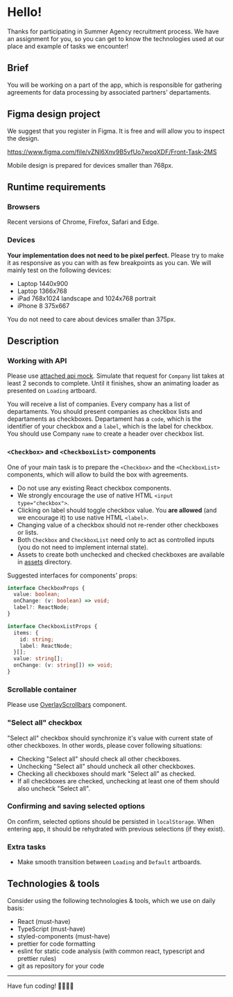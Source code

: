 # Hello!

Thanks for participating in Summer Agency recruitment process. We have an assignment for you, so you can get to know the technologies used at our place and example of tasks we encounter!

## Brief

You will be working on a part of the app, which is responsible for gathering agreements for data processing by associated partners' departaments.

## Figma design project

We suggest that you register in Figma. It is free and will allow you to inspect the design.

<https://www.figma.com/file/vZNI6Xnv9B5vfUo7woqXDF/Front-Task-2MS>

Mobile design is prepared for devices smaller than 768px.

## Runtime requirements

### Browsers

Recent versions of Chrome, Firefox, Safari and Edge.

### Devices

**Your implementation does not need to be pixel perfect.** Please try to make it as responsive as you can with as few breakpoints as you can. We will mainly test on the following devices:
- Laptop 1440x900
- Laptop 1366x768
- iPad 768x1024 landscape and 1024x768 portrait
- iPhone 8 375x667

You do not need to care about devices smaller than 375px.

## Description

### Working with API

Please use [attached api mock](api/). Simulate that request for `Company` list takes at least 2 seconds to complete. Until it finishes, show an animating loader as presented on `Loading` artboard.

You will receive a list of companies. Every company has a list of departaments. You should present companies as checkbox lists and departaments as checkboxes. Departament has a `code`, which is the identifier of your checkbox and a `label`, which is the label for checkbox. You should use Company `name` to create a header over checkbox list.

### `<Checkbox>` and `<CheckboxList>` components

One of your main task is to prepare the `<Checkbox>` and the `<CheckboxList>` components, which will allow to build the box with agreements.

- Do not use any existing React checkbox components.
- We strongly encourage the use of native HTML `<input type="checkbox">`.
- Clicking on label should toggle checkbox value. You **are allowed** (and we encourage it) to use native HTML `<label>`.
- Changing value of a checkbox should not re-render other checkboxes or lists.
- Both `Checkbox` and `CheckboxList` need only to act as controlled inputs (you do not need to implement internal state).
- Assets to create both unchecked and checked checkboxes are available in [assets](assets/) directory.


Suggested interfaces for components' props:
```typescript
interface CheckboxProps {
  value: boolean;
  onChange: (v: boolean) => void;
  label?: ReactNode;
}

interface CheckboxListProps {
  items: { 
    id: string;
    label: ReactNode;
  }[];
  value: string[];
  onChange: (v: string[]) => void;
}
```

### Scrollable container

Please use [OverlayScrollbars](https://kingsora.github.io/OverlayScrollbars/) component.

### "Select all" checkbox

"Select all" checkbox should synchronize it's value with current state of other checkboxes. In other words, please cover following situations:
- Checking "Select all" should check all other checkboxes.
- Unchecking "Select all" should uncheck all other checkboxes.
- Checking all checkboxes should mark "Select all" as checked.
- If all checkboxes are checked, unchecking at least one of them should also uncheck "Select all".

### Confirming and saving selected options

On confirm, selected options should be persisted in `localStorage`. When entering app, it should be rehydrated with previous selections (if they exist).

### Extra tasks

- Make smooth transition between `Loading` and `Default` artboards.

## Technologies & tools

Consider using the following technologies & tools, which we use on daily basis:

- React (must-have)
- TypeScript (must-have)
- styled-components (must-have)
- prettier for code formatting
- eslint for static code analysis (with common react, typescript and prettier rules)
- git as repository for your code

---

Have fun coding! 👩‍💻👨‍💻
